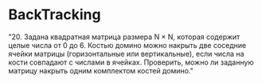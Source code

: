 # BackTracking
"20. Задана квадратная матрица размера N × N, которая содержит целые числа от 0 до 6. Костью домино можно накрыть две соседние ячейки матрицы (горизонтальные или вертикальные), если числа на кости совпадают с числами в ячейках. Проверить, можно ли заданную матрицу накрыть одним комплектом костей домино."
